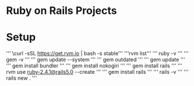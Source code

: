 # Ruby on Rails Projects

# Setup
''' \curl -sSL https://get.rvm.io | bash -s stable'''
'''rvm list'''
''' ruby -v '''
''' gem -v '''
''' gem update --system '''
''' gem outdated '''
''' gem update '''
''' gem install bundler '''
''' gem install nokogiri  '''
''' gem install rails '''
''' rvm use ruby-2.4.1@rails5.0 --create '''
''' gem install rails '''
''' rails -v '''
''' rails new . '''

